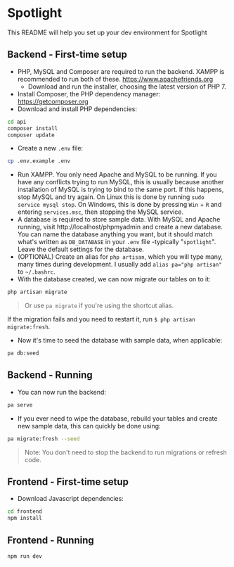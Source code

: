  # Spotlight
 This README will help you set up your dev environment for Spotlight
 
 ## Backend - First-time setup
  - PHP,  MySQL and Composer are required to run the backend. XAMPP is recommended to run both of these. https://www.apachefriends.org
    - Download and run the installer, choosing the latest version of PHP 7.
  - Install Composer, the PHP dependency manager: https://getcomposer.org
  - Download and install PHP dependencies:

 ```bash
 cd api
 composer install
 composer update
 ```

  - Create a new `.env` file:

```bash
cp .env.example .env
```

  - Run XAMPP. You only need Apache and MySQL to be running. If you have any conflicts trying to run MySQL, this is usually because another installation of MySQL is trying to bind to the same port. If this happens, stop MySQL and try again. On Linux this is done by running `sudo service mysql stop`. On Windows, this is done by pressing `Win` + `R` and entering `services.msc`, then stopping the MySQL service.
  - A database is required to store sample data. With MySQL and Apache running, visit http://localhost/phpmyadmin and create a new database. You can name the database anything you want, but it should match what's written as `DB_DATABASE` in your `.env` file -typically "`spotlight`". Leave the default settings for the database.
  - (OPTIONAL) Create an alias for `php artisan`, which you will type many, many times during development. I usually add `alias pa="php artisan"` to `~/.bashrc`.
  - With the database created, we can now migrate our tables on to it:
  
```bash
php artisan migrate
```

> Or use `pa migrate` if you're using the shortcut alias.

 If the migration fails and you need to restart it, run `$ php artisan migrate:fresh`.

  - Now it's time to seed the database with sample data, when applicable:

```bash
pa db:seed
```

## Backend - Running
  - You can now run the backend:
  
```bash
pa serve
```

  - If you ever need to wipe the database, rebuild your tables and create new sample data, this can quickly be done using:

```bash
pa migrate:fresh --seed
```

> Note: You don't need to stop the backend to run migrations or refresh code.

## Frontend - First-time setup

  - Download Javascript dependencies:

```bash
cd frontend
npm install
```

## Frontend - Running

```bash
npm run dev
```
